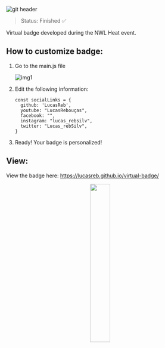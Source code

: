 ![git header](https://user-images.githubusercontent.com/54152996/140663446-4b3b17ce-b2ed-4977-a580-688ee2657714.png)

> Status: Finished ✅

Virtual badge developed during the NWL Heat event.

## How to customize badge:

1. Go to the main.js file 

    ![img1](https://user-images.githubusercontent.com/54152996/140663651-76727a3c-ccfa-42d8-923a-40b3adc18e67.jpg)


2. Edit the following information:

    ```
    const socialLinks = {
      github: 'LucasReb',
      youtube: "LucasRebouças",
      facebook: "",
      instagram: "lucas_rebsilv",
      twitter: "Lucas_rebSilv",
    }
    ```

3. Ready! Your badge is personalized!

## View:

View the badge here: https://lucasreb.github.io/virtual-badge/

<p align="center" width="100%">
    <img width="33%" src="https://user-images.githubusercontent.com/54152996/140663484-3ce0c7e1-6e5c-4172-850c-7685ae4e6715.jpg" 
</p>
